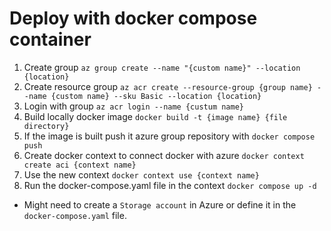 # Deploy with docker compose container

1. Create group
   `az group create --name "{custom name}" --location {location}`
2. Create resource group
   `az acr create --resource-group {group name} --name {custom name} --sku Basic --location {location}`
3. Login with group `az acr login --name {custum name} `
4. Build locally docker image `docker build -t {image name} {file directory}`
5. If the image is built push it azure group repository with `docker compose push`
6. Create docker context to connect docker with azure `docker context create aci {context name}`
7. Use the new context `docker context use {context name}`
8. Run the docker-compose.yaml file in the context `docker compose up -d`

- Might need to create a `Storage account` in Azure or define it in the `docker-compose.yaml` file.
